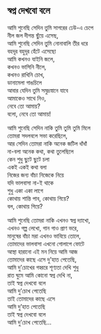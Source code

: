 ## স্বপ্ন দেখবো বলে

আমি শুনেছি সেদিন তুমি সাগরের ঢেউ-এ চেপে<br>
নীল জল দীগন্ত ছুঁয়ে এসেছ,<br>
আমি শুনেছি সেদিন তুমি নোনাবালি তীর ধরে<br>
বহদূর বহুদূর হেঁটে এসেছো<br>
আমি কখনও যাইনি জলে,<br>
কখনও ভাসিনি নীলে,<br>
কখনও রাখিনি চোখ,<br>
ডানামেলা গাঙচিলে<br>
আবার যেদিন তুমি সমুদ্রস্নানে যাবে<br>
আমাকেও সাথে নিও,<br>
নেবে তো আমায়?<br>
বলো, নেবে তো আমায়!<br>

আমি শুনেছি সেদিন নাকি তুমি তুমি তুমি মিলে<br>
তোমরা সদলবলে সভা করেছিলে,<br>
আর সেদিন তোমরা নাকি অনেক জটিল ধাঁধাঁ<br>
না-বলা অনেক কথা, কথা তুলেছিলে<br>
কেন শুধু ছুটে ছুটে চলা<br>
একই একই কথা বলা<br>
নিজের জন্য বাঁচা নিজেকে নিয়ে<br>
যদি ভালবাসা না-ই থাকে<br>
শুধু একা একা লাগে<br>
কোথায় শান্তি পাব, কোথায় গিয়ে?<br>
বল, কোথায় গিয়ে?<br>

আমি শুনেছি তোমরা নাকি এখনও স্বপ্ন দ্যাখো,<br>
এখনও গল্প লেখো, গান গাও প্রাণ ভরে,<br>
মানুষের বাঁচা মরা এখনও ভাবিয়ে তোলে,<br>
তোমাদের ভালবাসা এখনো গোলাপে ফোটে<br>
আস্থা হারানো এই মন নিয়ে আমি আজ<br>
তোমাদের কাছে এসে দু'হাত পেতেছি,<br>
আমি দু’চোখের গহ্বরে শূণ্যতা দেখি শুধু<br>
রাত ঘুমে আমি কোনো স্বপ্ন দেখি না,<br>
তাই স্বপ্ন দেখবো বলে<br>
আমি দু’চোখ পেতেছি<br>
তাই তোমাদের কাছে এসে<br>
আমি দু’হাত পেতেছি<br>
তাই স্বপ্ন দেখবো বলে<br>
আমি দু’চোখ পেতেছি…<br>
